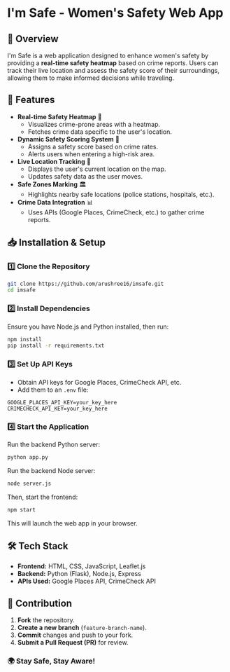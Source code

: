 # I'm Safe - Women's Safety Web App

## 🚀 Overview
I'm Safe is a web application designed to enhance women's safety by providing a **real-time safety heatmap** based on crime reports. Users can track their live location and assess the safety score of their surroundings, allowing them to make informed decisions while traveling.

## 🌟 Features
- **Real-time Safety Heatmap** 📍
  - Visualizes crime-prone areas with a heatmap.
  - Fetches crime data specific to the user's location.
- **Dynamic Safety Scoring System** 🔢
  - Assigns a safety score based on crime rates.
  - Alerts users when entering a high-risk area.
- **Live Location Tracking** 🚶
  - Displays the user's current location on the map.
  - Updates safety data as the user moves.
- **Safe Zones Marking** 🏛️
  - Highlights nearby safe locations (police stations, hospitals, etc.).
- **Crime Data Integration** 📊
  - Uses APIs (Google Places, CrimeCheck, etc.) to gather crime reports.

## 📥 Installation & Setup
### 1️⃣ Clone the Repository
```bash
git clone https://github.com/arushree16/imsafe.git
cd imsafe
```

### 2️⃣ Install Dependencies
Ensure you have Node.js and Python installed, then run:
```bash
npm install
pip install -r requirements.txt
```

### 3️⃣ Set Up API Keys
- Obtain API keys for Google Places, CrimeCheck API, etc.
- Add them to an `.env` file:
```env
GOOGLE_PLACES_API_KEY=your_key_here
CRIMECHECK_API_KEY=your_key_here
```

### 4️⃣ Start the Application
Run the backend Python server:
```bash
python app.py
```
Run the backend Node server:
```bash
node server.js
```
Then, start the frontend:
```bash
npm start
```
This will launch the web app in your browser.

## 🛠 Tech Stack
- **Frontend:** HTML, CSS, JavaScript, Leaflet.js
- **Backend:** Python (Flask), Node.js, Express
- **APIs Used:** Google Places API, CrimeCheck API

## 🤝 Contribution
1. **Fork** the repository.
2. **Create a new branch** (`feature-branch-name`).
3. **Commit** changes and push to your fork.
4. **Submit a Pull Request (PR)** for review.


### 🌍 Stay Safe, Stay Aware!

